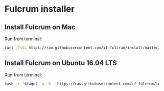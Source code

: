 # Fulcrum installer

## Install Fulcrum on Mac
Run from terminal:
```bash
curl -fsSL https://raw.githubusercontent.com/if-fulcrum/install/master/mac.sh | bash
```

## Install Fulcrum on Ubuntu 16.04 LTS
Run from terminal:
```bash
bash -c "$(wget -q -O - https://raw.githubusercontent.com/if-fulcrum/install/master/ubuntu.sh)"
```
